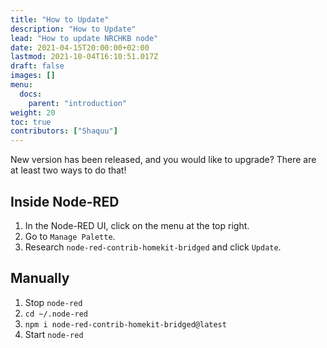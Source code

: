 ```yaml
---
title: "How to Update"
description: "How to Update"
lead: "How to update NRCHKB node"
date: 2021-04-15T20:00:00+02:00
lastmod: 2021-10-04T16:10:51.017Z
draft: false
images: []
menu:
  docs:
    parent: "introduction"
weight: 20
toc: true
contributors: ["Shaquu"]
---
```


New version has been released, and you would like to upgrade? There are at least two ways to do that!

## Inside Node-RED

1. In the Node-RED UI, click on the menu at the top right.
2. Go to `Manage Palette`.
3. Research `node-red-contrib-homekit-bridged` and click `Update`.

## Manually

1. Stop `node-red`
2. `cd ~/.node-red`
3. `npm i node-red-contrib-homekit-bridged@latest`
4. Start `node-red`
